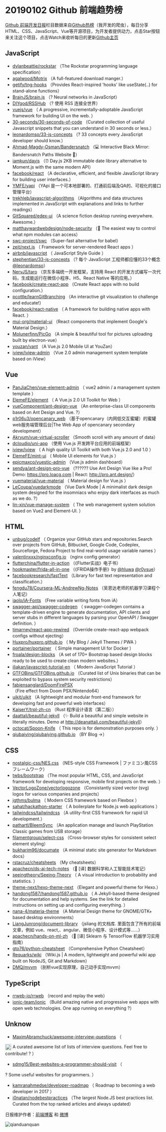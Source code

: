 # 20190102 Github 前端趋势榜

[Github 前端开发日报](https://qdkfweb.cn/c/news)栏目数据来自[Github热榜](https://github.qdkfweb.cn/)（我开发的爬虫），每日分享HTML、CSS、JavaScript、Vue等开源项目，为开发者提供动力，点击Star按钮来关注这个项目，点击Watch来收听每日的更新[Github主页](https://github.com/kujian/githubTrending)
## JavaScript

* [dylanbeattie/rockstar](https://github.com/dylanbeattie/rockstar) （The Rockstar programming language specification）
* [agalwood/Motrix](https://github.com/agalwood/Motrix) （A full-featured download manger.）
* [getify/tng-hooks](https://github.com/getify/tng-hooks) （Provides React-inspired 'hooks' like useState(..) for stand-alone functions）
* [BrainJS/brain.js](https://github.com/BrainJS/brain.js) （? Neural networks in JavaScript）
* [DIYgod/RSSHub](https://github.com/DIYgod/RSSHub) （? 使用 RSS 连接全世界）
* [vuejs/vue](https://github.com/vuejs/vue) （
        A progressive, incrementally-adoptable JavaScript framework for building UI on the web.
      ）
* [30-seconds/30-seconds-of-code](https://github.com/30-seconds/30-seconds-of-code) （Curated collection of useful Javascript snippets that you can understand in 30 seconds or less.）
* [leonardomso/33-js-concepts](https://github.com/leonardomso/33-js-concepts) （? 33 concepts every JavaScript developer should know.）
* [Ahmad-Magdy-Osman/Bandersnatch](https://github.com/Ahmad-Magdy-Osman/Bandersnatch) （&#x1f4bb; Interactive Black Mirror: Bandersnatch Paths Website &#x1f3a5;）
* [iamkun/dayjs](https://github.com/iamkun/dayjs) （⏰ Day.js 2KB immutable date library alternative to Moment.js with the same modern API）
* [facebook/react](https://github.com/facebook/react) （A declarative, efficient, and flexible JavaScript library for building user interfaces.）
* [YMFE/yapi](https://github.com/YMFE/yapi) （YApi 是一个可本地部署的、打通前后端及QA的、可视化的接口管理平台）
* [trekhleb/javascript-algorithms](https://github.com/trekhleb/javascript-algorithms) （Algorithms and data structures implemented in JavaScript with explanations and links to further readings）
* [GitSquared/edex-ui](https://github.com/GitSquared/edex-ui) （A science fiction desktop running everywhere. Awesome.）
* [matthaywardwebdesign/node-security](https://github.com/matthaywardwebdesign/node-security) （&#x1f511; The easiest way to control what npm modules can access）
* [swc-project/swc](https://github.com/swc-project/swc) （Super-fast alternative for babel）
* [zeit/next.js](https://github.com/zeit/next.js) （
        Framework for server-rendered React apps
      ）
* [airbnb/javascript](https://github.com/airbnb/javascript) （
        JavaScript Style Guide
      ）
* [stephentian/33-js-concepts](https://github.com/stephentian/33-js-concepts) （? 每个 JavaScript 工程师都应懂的33个概念 <a class="user-mention" href="https://github.com/leonardomso">@leonardomso</a>）
* [NervJS/taro](https://github.com/NervJS/taro) （京东多端统一开发框架，支持用 React 的开发方式编写一次代码，生成能运行在微信小程序、H5、React Native 等的应用。）
* [facebook/create-react-app](https://github.com/facebook/create-react-app) （Create React apps with no build configuration.）
* [pcottle/learnGitBranching](https://github.com/pcottle/learnGitBranching) （An interactive git visualization to challenge and educate!）
* [facebook/react-native](https://github.com/facebook/react) （
        A framework for building native apps with React.
      ）
* [mui-org/material-ui](https://github.com/mui-org/material-ui) （React components that implement Google's Material Design.）
* [Molunerfinn/PicGo](https://github.com/Molunerfinn/PicGo) （A simple &amp; beautiful tool for pictures uploading built by electron-vue）
* [youzan/vant](https://github.com/youzan/vant) （A Vue.js 2.0 Mobile UI at YouZan）
* [iview/iview-admin](https://github.com/iview/iview-admin) （Vue 2.0 admin management system template based on iView）

## Vue

* [PanJiaChen/vue-element-admin](https://github.com/PanJiaChen/vue-element-admin) （
        vue2 admin / a management system template
      ）
* [ElemeFE/element](https://github.com/ElemeFE/element) （
        A Vue.js 2.0 UI Toolkit for Web
      ）
* [vueComponent/ant-design-vue](https://github.com/vueComponent/ant-design-vue) （An enterprise-class UI components based on Ant Design and Vue. ?）
* [p1r06u3/opencanary_web](https://github.com/p1r06u3/opencanary_web) （基于opencanary（内网低交互蜜罐）的蜜罐web服务端管理后台|The Web App of opencanary secondary development）
* [Akryum/vue-virtual-scroller](https://github.com/Akryum/vue-virtual-scroller) （Smooth scroll with any amount of data）
* [dcloudio/uni-app](https://github.com/dcloudio/uni-app) （使用 Vue.js 开发跨平台应用的前端框架）
* [iview/iview](https://github.com/iview/iview) （
        A high quality UI Toolkit with both Vue.js 2.0 and 1.0
      ）
* [ElemeFE/mint-ui](https://github.com/ElemeFE/mint-ui) （
        Mobile UI elements for Vue.js
      ）
* [epicmaxco/vuestic-admin](https://github.com/epicmaxco/vuestic-admin) （Vue.js admin dashboard）
* [sendya/ant-design-pro-vue](https://github.com/sendya/ant-design-pro-vue) （??‍???‍? Use Ant Design Vue like a Pro! Demo: <a href="https://pro.loacg.com" rel="nofollow">https://pro.loacg.com</a> | React: <a href="http://pro.ant.design/" rel="nofollow">http://pro.ant.design/</a>）
* [vuematerial/vue-material](https://github.com/vuematerial/vue-material) （
        Material design for Vue.js
      ）
* [LeCoupa/vuedarkmode](https://github.com/LeCoupa/vuedarkmode) （Vue Dark Mode | A minimalist dark design system designed for the insomniacs who enjoy dark interfaces as much as we do. ?）
* [lin-xin/vue-manage-system](https://github.com/lin-xin/vue-manage-system) （
        The web management system solution based on Vue2 and Element-UI.
      ）

## HTML

* [unbug/codelf](https://github.com/unbug/codelf) （
        Organize your GitHub stars and repositories.Search over projects from GitHub, Bitbucket, Google Code, Codeplex, Sourceforge, Fedora Project to find real-world usage variable names
      ）
* [valentinxxx/nginxconfig.io](https://github.com/valentinxxx/nginxconfig.io) （nginx config generator）
* [flutterchina/flutter-in-action](https://github.com/flutterchina/flutter-in-action) （《Flutter实战》电子书）
* [hookmaster/frida-all-in-one](https://github.com/hookmaster/frida-all-in-one) （《FRIDA操作手册》by <a class="user-mention" href="https://github.com/hluwa">@hluwa</a> <a class="user-mention" href="https://github.com/r0ysue">@r0ysue</a>）
* [facebookresearch/fastText](https://github.com/facebookresearch/fastText) （Library for fast text representation and classification.）
* [fengdu78/Coursera-ML-AndrewNg-Notes](https://github.com/fengdu78/Coursera-ML-AndrewNg-Notes) （吴恩达老师的机器学习课程个人笔记）
* [iaolo/iA-Fonts](https://github.com/iaolo/iA-Fonts) （Free variable writing fonts from iA）
* [swagger-api/swagger-codegen](https://github.com/swagger-api/swagger-codegen) （
        swagger-codegen contains a template-driven engine to generate documentation, API clients and server stubs in different languages by parsing your OpenAPI / Swagger definition.
      ）
* [timarney/react-app-rewired](https://github.com/timarney/react-app-rewired) （Override create-react-app webpack configs without ejecting）
* [Huxpro/huxpro.github.io](https://github.com/Huxpro/huxpro.github.io) （
        My Blog / Jekyll Themes / PWA
      ）
* [portainer/portainer](https://github.com/portainer/portainer) （
        Simple management UI for Docker
      ）
* [froala/design-blocks](https://github.com/froala/design-blocks) （A set of 170+ Bootstrap based design blocks ready to be used to create clean modern websites.）
* [iliakan/javascript-tutorial-en](https://github.com/iliakan/javascript-tutorial-en) （
        Modern JavaScript Tutorial 
      ）
* [GTFOBins/GTFOBins.github.io](https://github.com/GTFOBins/GTFOBins.github.io) （Curated list of Unix binaries that can be exploited to bypass system security restrictions）
* [fabiensanglard/DoomFirePSX](https://github.com/fabiensanglard/DoomFirePSX) （Fire effect from Doom PSX/Nintendo64）
* [uikit/uikit](https://github.com/uikit/uikit) （A lightweight and modular front-end framework for developing fast and powerful web interfaces）
* [KaiserY/trpl-zh-cn](https://github.com/KaiserY/trpl-zh-cn) （Rust 程序设计语言（第二版））
* [daattali/beautiful-jekyll](https://github.com/daattali/beautiful-jekyll) （✨ Build a beautiful and simple website in literally minutes. Demo at <a href="http://deanattali.com/beautiful-jekyll" rel="nofollow">http://deanattali.com/beautiful-jekyll</a>）
* [octocat/Spoon-Knife](https://github.com/octocat/Spoon-Knife) （
        This repo is for demonstration purposes only.
      ）
* [qiubaiying/qiubaiying.github.io](https://github.com/qiubaiying/qiubaiying.github.io) （BY Blog -&gt;）

## CSS

* [nostalgic-css/NES.css](https://github.com/nostalgic-css/NES.css) （NES-style CSS Framework | ファミコン風CSSフレームワーク）
* [twbs/bootstrap](https://github.com/twbs/bootstrap) （The most popular HTML, CSS, and JavaScript framework for developing responsive, mobile first projects on the web.
      ）
* [VectorLogoZone/vectorlogozone](https://github.com/VectorLogoZone/vectorlogozone) （Consistantly sized vector (svg) logos for various companies and projects）
* [jgthms/bulma](https://github.com/jgthms/bulma) （
        Modern CSS framework based on Flexbox
      ）
* [sahat/hackathon-starter](https://github.com/sahat/hackathon-starter) （
        A boilerplate for Node.js web applications
      ）
* [tailwindcss/tailwindcss](https://github.com/tailwindcss/tailwindcss) （A utility-first CSS framework for rapid UI development.）
* [pathartl/BleemSync](https://github.com/pathartl/BleemSync) （An application manage and launch PlayStation Classic games from USB storage）
* [filamentgroup/select-css](https://github.com/filamentgroup/select-css) （Cross-browser styles for consistent select element styling）
* [bukharim96/documate](https://github.com/bukharim96/documate) （A minimal static site generator for Markdown docs）
* [rstacruz/cheatsheets](https://github.com/rstacruz/cheatsheets) （My cheatsheets）
* [apachecn/ds-ai-tech-notes](https://github.com/apachecn/ds-ai-tech-notes) （&#x1f4d6; [译] 数据科学和人工智能技术笔记）
* [seeingtheory/Seeing-Theory](https://github.com/seeingtheory/Seeing-Theory) （
        A visual introduction to probability and statistics.
      ）
* [theme-next/hexo-theme-next](https://github.com/theme-next/hexo-theme-next) （Elegant and powerful theme for Hexo.）
* [handong1587/handong1587.github.io](https://github.com/handong1587/handong1587.github.io) （
        A Jekyll-based theme designed for documentation and help systems. See the link for detailed instructions on setting up and configuring everything.
      ）
* [nana-4/materia-theme](https://github.com/nana-4/materia-theme) （A Material Design theme for GNOME/GTK+ based desktop environments）
* [LiangJunrong/document-library](https://github.com/LiangJunrong/document-library) （jsliang 的文档库. 里面包含了所有的前端文章，例如 vue、react,、angular、微信小程序、设计模式等……）
* [apachecn/hands-on-ml-zh](https://github.com/apachecn/hands-on-ml-zh) （&#x1f4d6; [译] Sklearn 与 TensorFlow 机器学习实用指南）
* [gto76/python-cheatsheet](https://github.com/gto76/python-cheatsheet) （Comprehensive Python Cheatsheet）
* [Requarks/wiki](https://github.com/Requarks/wiki) （Wiki.js | A modern, lightweight and powerful wiki app built on NodeJS, Git and Markdown）
* [DMQ/mvvm](https://github.com/DMQ/mvvm) （剖析vue实现原理，自己动手实现mvvm）

## TypeScript

* [rrweb-io/rrweb](https://github.com/rrweb-io/rrweb) （record and replay the web）
* [ionic-team/ionic](https://github.com/ionic-team/ionic) （Build amazing native and progressive web apps with open web technologies. One app running on everything ?）

## Unknow

* [MaximAbramchuck/awesome-interview-questions](https://github.com/MaximAbramchuck/awesome-interview-questions) （
        
<img class="emoji" title=":octocat:" alt=":octocat:" src="https://assets-cdn.github.com/images/icons/emoji/octocat.png" height="20" width="20" align="absmiddle"> A curated awesome list of lists of interview questions. Feel free to contribute! ? 
      ）
* [sdmg15/Best-websites-a-programmer-should-visit](https://github.com/sdmg15/Best-websites-a-programmer-should-visit) （
        
? Some useful websites for programmers.
      ）
* [kamranahmedse/developer-roadmap](https://github.com/kamranahmedse/developer-roadmap) （
        Roadmap to becoming a web developer in 2017
      ）
* [i0natan/nodebestpractices](https://github.com/i0natan/nodebestpractices) （The largest Node.JS best practices list. Curated from the top ranked articles and always updated）


日报维护作者：[前端博客](https://qdkfweb.cn/) 和 [微博](https://qdkfweb.cn/go/weibo)

![qianduanquan](https://user-images.githubusercontent.com/3055447/38468989-651132ac-3b80-11e8-8e6b-15122322a9d7.png)